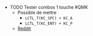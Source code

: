 - TODO Tester combos 1 touche #QMK
	- Possible de mettre
		- `LCTL_T(KC_SPC) + KC_A`
		- `LCTL_T(KC_ENT) + KC_P`
	- [Reddit](https://www.reddit.com/r/ErgoMechKeyboards/comments/11bppqh/what_are_your_thoughts_on_the_miryoku_layout/)